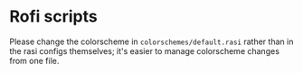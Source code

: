 # Rofi scripts

Please change the colorscheme in `colorschemes/default.rasi` rather than in the
rasi configs themselves; it's easier to manage colorscheme changes from one
file.

